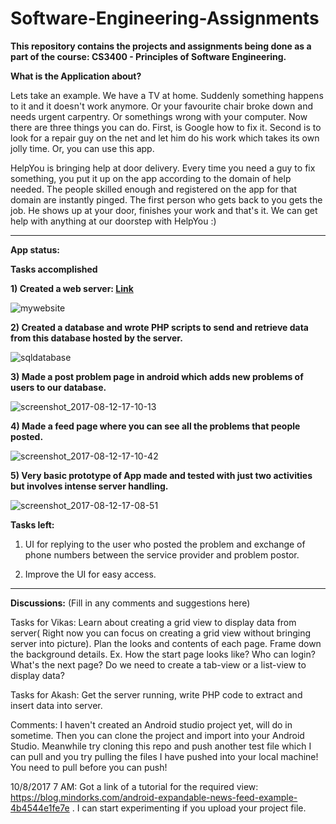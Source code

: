 # Software-Engineering-Assignments
**This repository contains the projects and assignments being done as a part of the course:  CS3400 - Principles of Software Engineering.**

**What is the Application about?**

Lets take an example. We have a TV at home. Suddenly something happens to it and it doesn't work anymore. 
Or your favourite chair broke down and needs urgent carpentry. Or somethings wrong with your computer. Now 
there are three things you can do. First, is Google how to fix it. Second is to look for a repair guy on the
net and let him do his work which takes its own jolly time. Or, you can use this app.

HelpYou is bringing help at door delivery. Every time you need a guy to fix something, you put it up on the 
app according to the domain of help needed. The people skilled enough and registered on the app for that 
domain are instantly pinged. The first person who gets back to you gets the job. He shows up at your door, 
finishes your work and that's it. We can get help with anything at our doorstep with HelpYou :)

--------------------
**App status:**

**Tasks accomplished**

**1) Created a web server: [Link](http://host-iittp.000webhostapp.com/)**

![mywebsite](https://user-images.githubusercontent.com/24961068/29240751-f7007c9a-7f88-11e7-8c5d-5ec3df2ef601.jpg)

**2) Created a database and wrote PHP scripts to send and retrieve data from this database hosted by the server.**

![sqldatabase](https://user-images.githubusercontent.com/24961068/29240786-b5dabffe-7f89-11e7-98d1-de6ff126c8c4.jpg)

**3) Made a post problem page in android which adds new problems of users to our database.**

![screenshot_2017-08-12-17-10-13](https://user-images.githubusercontent.com/24961068/29240729-978b43a8-7f88-11e7-9ab6-87f0105cc295.jpg)


**4) Made a feed page where you can see all the problems that people posted.**

![screenshot_2017-08-12-17-10-42](https://user-images.githubusercontent.com/24961068/29240733-b3105136-7f88-11e7-85b3-4c431ee0a268.jpg)


**5) Very basic prototype of App made and tested with just two activities but involves intense server handling.**

![screenshot_2017-08-12-17-08-51](https://user-images.githubusercontent.com/24961068/29240715-6f9ec810-7f88-11e7-8709-8e86601a5ab9.jpg)


**Tasks left:**

1) UI for replying to the user who posted the problem and exchange of phone numbers between the service provider and problem postor.

2) Improve the UI for easy access.

--------------------
**Discussions:** (Fill in any comments and suggestions here)

Tasks for Vikas: Learn about creating a grid view to display data from server( Right now you can focus on
creating a grid view without bringing server into picture).
Plan the looks and contents of each page. Frame down the background details. Ex. How the start page looks like?
Who can login? What's the next page? Do we need to create a tab-view or a list-view to display data? 
  
Tasks for Akash: Get the server running, write PHP code to extract and insert data into server. 

Comments: I haven't created an Android studio project yet, will do in sometime. Then you can clone the project and 
import into your Android Studio. Meanwhile try cloning this repo and push another test file which I can pull and you try 
pulling the files I have pushed into your local machine! You need to pull before you can push!

10/8/2017 7 AM: Got a link of a tutorial for the required view: https://blog.mindorks.com/android-expandable-news-feed-example-4b4544e1fe7e . I can start experimenting if you upload your project file.

